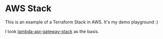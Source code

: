 # AWS Stack

This is an example of a Terraform Stack in AWS.
It's my demo playground :)

I took [lambda-api-gateway-stack](https://github.com/hashicorp-guides/lambda-api-gateway-stack) as the basis.
